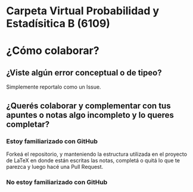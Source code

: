 # Carpeta Virtual Probabilidad y Estadísitica B (6109)

# ¿Cómo colaborar?

## ¿Viste algún error conceptual o de tipeo?

Simplemente reportalo como un Issue.

## ¿Querés colaborar y complementar con tus apuntes o notas algo incompleto y lo queres completar?

### Estoy familiarizado con GitHub

Forkeá el repositorio, y manteniendo la estructura utilizada en el proyecto de LaTeX en donde están escritas las notas, completá o quitá lo que te parezca y luego hacé una Pull Request.

### No estoy familiarizado con GitHub


